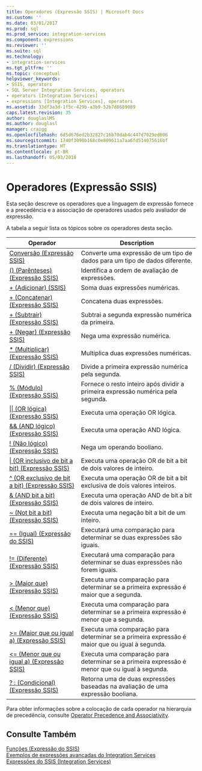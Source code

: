 ```yaml
---
title: Operadores (Expressão SSIS) | Microsoft Docs
ms.custom: ''
ms.date: 03/01/2017
ms.prod: sql
ms.prod_service: integration-services
ms.component: expressions
ms.reviewer: ''
ms.suite: sql
ms.technology:
- integration-services
ms.tgt_pltfrm: ''
ms.topic: conceptual
helpviewer_keywords:
- SSIS, operators
- SQL Server Integration Services, operators
- operators [Integration Services]
- expressions [Integration Services], operators
ms.assetid: 33df3a3d-1f5c-429b-a3b9-52b7d8689089
caps.latest.revision: 35
author: douglaslMS
ms.author: douglasl
manager: craigg
ms.openlocfilehash: 6d5d676ed2b32827c16b70dab4c447d7029ed806
ms.sourcegitcommit: 1740f3090b168c0e809611a7aa6fd514075616bf
ms.translationtype: HT
ms.contentlocale: pt-BR
ms.lasthandoff: 05/03/2018
---
```

# <a name="operators-ssis-expression"></a>Operadores (Expressão SSIS)
  Esta seção descreve os operadores que a linguagem de expressão fornece e a precedência e a associação de operadores usados pelo avaliador de expressão.  
  
 A tabela a seguir lista os tópicos sobre os operadores desta seção.  
  
|Operador|Description|  
|--------------|-----------------|  
|[Conversão &#40;Expressão SSIS&#41;](../../integration-services/expressions/cast-ssis-expression.md)|Converte uma expressão de um tipo de dados para um tipo de dados diferente.|  
|[&#40;&#41; &#40;Parênteses&#41; &#40;Expressão SSIS&#41;](../../integration-services/expressions/parentheses-ssis-expression.md)|Identifica a ordem de avaliação de expressões.|  
|[+ &#40;Adicionar&#41; &#40;SSIS&#41;](../../integration-services/expressions/add-ssis.md)|Soma duas expressões numéricas.|  
|[+ &#40;Concatenar&#41; &#40;Expressão SSIS&#41;](../../integration-services/expressions/concatenate-ssis-expression.md)|Concatena duas expressões.|  
|[+ &#40;Subtrair&#41; &#40;Expressão SSIS&#41;](../../integration-services/expressions/subtract-ssis-expression.md)|Subtrai a segunda expressão numérica da primeira.|  
|[+ &#40;Negar&#41; &#40;Expressão SSIS&#41;](../../integration-services/expressions/negate-ssis-expression.md)|Nega uma expressão numérica.|  
|[&#42; &#40;Multiplicar&#41; &#40;Expressão SSIS&#41;](../../integration-services/expressions/multiply-ssis-expression.md)|Multiplica duas expressões numéricas.|  
|[/ (Dividir) &#40;Expressão SSIS&#41;](../../integration-services/expressions/divide-ssis-expression.md)|Divide a primeira expressão numérica pela segunda.|  
|[% &#40;Módulo&#41; &#40;Expressão SSIS&#41;](../../integration-services/expressions/modulo-ssis-expression.md)|Fornece o resto inteiro após dividir a primeira expressão numérica pela segunda.|  
|[&#124;&#124; &#40;OR lógica&#41; &#40;Expressão SSIS&#41;](../../integration-services/expressions/logical-or-ssis-expression.md)|Executa uma operação OR lógica.|  
|[&& &#40;AND lógico&#41; &#40;Expressão SSIS&#41;](../../integration-services/expressions/logical-and-ssis-expression.md)|Executa uma operação AND lógica.|  
|[\! &#40;Não lógico&#41; &#40;Expressão SSIS&#41;](../../integration-services/expressions/logical-not-ssis-expression.md)|Nega um operando booliano.|  
|[&#124; &#40;OR inclusivo de bit a bit&#41; &#40;Expressão SSIS&#41;](../../integration-services/expressions/bitwise-inclusive-or-ssis-expression.md)|Executa uma operação OR de bit a bit de dois valores de inteiro.|  
|[^ &#40;OR exclusivo de bit a bit&#41; &#40;Expressão SSIS&#41;](../../integration-services/expressions/bitwise-exclusive-or-ssis-expression.md)|Executa uma operação OR de bit a bit exclusiva de dois valores inteiros.|  
|[& &#40;AND bit a bit&#41; &#40;Expressão SSIS&#41;](../../integration-services/expressions/bitwise-and-ssis-expression.md)|Executa uma operação AND de bit a bit de dois valores de inteiro.|  
|[~ &#40;Not bit a bit&#41; &#40;Expressão SSIS&#41;](../../integration-services/expressions/bitwise-not-ssis-expression.md)|Executa uma negação bit a bit de um inteiro.|  
|[== &#40;Igual&#41; &#40;Expressão do SSIS&#41;](../../integration-services/expressions/equal-ssis-expression.md)|Executará uma comparação para determinar se duas expressões são iguais.|  
|[\!= &#40;Diferente&#41; &#40;Expressão SSIS&#41;](../../integration-services/expressions/unequal-ssis-expression.md)|Executará uma comparação para determinar se duas expressões não forem iguais.|  
|[&#62; &#40;Maior que&#41; &#40;Expressão SSIS&#41;](../../integration-services/expressions/greater-than-ssis-expression.md)|Executa uma comparação para determinar se a primeira expressão é maior que a segunda.|  
|[&#60; &#40;Menor que&#41; &#40;Expressão SSIS&#41;](../../integration-services/expressions/less-than-ssis-expression.md)|Executa uma comparação para determinar se a primeira expressão é menor que a segunda.|  
|[&#62;= &#40;Maior que ou igual a&#41; &#40;Expressão SSIS&#41;](../../integration-services/expressions/greater-than-or-equal-to-ssis-expression.md)|Executa uma comparação para determinar se a primeira expressão é maior que ou igual à segunda.|  
|[&#60;= &#40;Menor que ou igual a&#41; &#40;Expressão SSIS&#41;](../../integration-services/expressions/less-than-or-equal-to-ssis-expression.md)|Executa uma comparação para determinar se a primeira expressão é menor que ou igual à segunda.|  
|[? : &#40;Condicional&#41; &#40;Expressão SSIS&#41;](../../integration-services/expressions/conditional-ssis-expression.md)|Retorna uma de duas expressões baseadas na avaliação de uma expressão booliana.|  
  
 Para obter informações sobre a colocação de cada operador na hierarquia de precedência, consulte [Operator Precedence and Associativity](../../integration-services/expressions/operator-precedence-and-associativity.md).  
  
## <a name="see-also"></a>Consulte Também  
 [Funções &#40;Expressão do SSIS&#41;](../../integration-services/expressions/functions-ssis-expression.md)   
 [Exemplos de expressões avançadas do Integration Services](../../integration-services/expressions/examples-of-advanced-integration-services-expressions.md)   
 [Expressões do SSIS &#40;Integration Services&#41;](../../integration-services/expressions/integration-services-ssis-expressions.md)  
  
  
